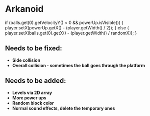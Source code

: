 # Arkanoid

if (balls.get(0).getVelocityY() < 0 && powerUp.isVisible()) {
                player.setX(powerUp.getX() - (player.getWidth() / 2));
            } else {
                player.setX(balls.get(0).getX() - (player.getWidth() / randomX));
            }

## Needs to be fixed:
- **Side collision**
- **Overall collision - sometimes the ball goes through the platform**

## Needs to be added:
- **Levels via 2D array**
- **More power ups**
- **Random block color**
- **Normal sound effects, delete the temporary ones**
